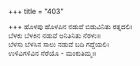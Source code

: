 +++
title = "403"

+++
ಹೊಳಪು ಹೊಳಪಿನ ನಡುವೆ ಬಿಡುವಿನಿತು ರತ್ನದಲಿ।  
ಬೆಳಕು ಬೆಳಕಿನ ನಡುವೆ ಅನಿತಿನಿತು ನೆರಳು॥  
ಬೆಳಸು ಬೆಳಸಿನ ಸಾಲು ನಡುವೆ ಬದಿ ಗದ್ದೆಯಲಿ।  
ಉಳಿವಿಗಳಿವಿನ ನೆರೆಯೊ - ಮಂಕುತಿಮ್ಮ॥  
